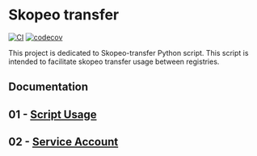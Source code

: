 # Skopeo transfer

[![CI](https://github.com/ixxeL2097/Skopeo-transfer/actions/workflows/python-package.yml/badge.svg)](https://github.com/ixxeL2097/Skopeo-transfer/actions/workflows/python-package.yml)
[![codecov](https://codecov.io/gh/ixxeL2097/Skopeo-transfer/branch/main/graph/badge.svg?token=013TFLVBLS)](https://codecov.io/gh/ixxeL2097/Skopeo-transfer)

This project is dedicated to Skopeo-transfer Python script.
This script is intended to facilitate skopeo transfer usage between registries.

## Documentation

## 01 - [Script Usage](documentation/01-Script-usage.md)

## 02 - [Service Account](documentation/02-service-account.md)
